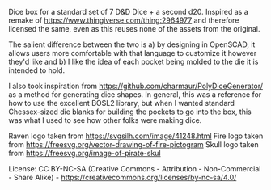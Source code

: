 Dice box for a standard set of 7 D&D Dice + a second d20.  Inspired as a remake of https://www.thingiverse.com/thing:2964977 and therefore licensed the same, even as this reuses none of the assets from the original.

The salient difference between the two is a) by designing in OpenSCAD, it allows users more comfortable with that language to customize it however they'd like and b) I like the idea of each pocket being molded to the die it is intended to hold.

I also took inspiration from https://github.com/charmaur/PolyDiceGenerator/ as a method for generating dice shapes.  In general, this was a reference for how to use the excellent BOSL2 library, but when I wanted standard Chessex-sized die blanks for building the pockets to go into the box, this was what I used to see how other folks were making dice.

Raven logo taken from https://svgsilh.com/image/41248.html
Fire logo taken from https://freesvg.org/vector-drawing-of-fire-pictogram
Skull logo taken from https://freesvg.org/image-of-pirate-skul

License: CC BY-NC-SA (Creative Commons - Attribution - Non-Commercial - Share Alike) - https://creativecommons.org/licenses/by-nc-sa/4.0/
